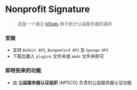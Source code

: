 # Nonprofit Signature

> 这是一个通过 [bStats](https://bstats.org/plugin/bukkit/NonprofitSignature) 用于统计公益服务器的插件

### 安装
* 支持 `Bukkit API`, `BungeeCord API` 及 `Sponge API`
* 下载后置入 `plugins` 文件夹或 `mods` 文件夹即可

### 即将到来的功能
* 由 **公益服务器认证组织** (NPSCO) 负责的公益服务器认证功能
